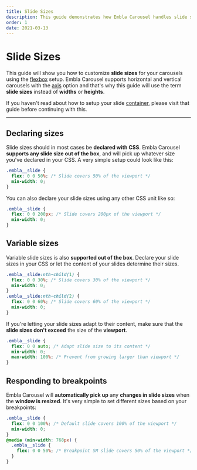 ```yaml
---
title: Slide Sizes
description: This guide demonstrates how Embla Carousel handles slide sizes and how to customize them.
order: 1
date: 2021-03-13
---
```


# Slide Sizes

This guide will show you how to customize **slide sizes** for your carousels using the [flexbox](/guides/slide-container/#using-flexbox) setup. Embla Carousel supports horizontal and vertical carousels with the [axis](/api/options/#axis) option and that's why this guide will use the term **slide sizes** instead of **widths** or **heights**.

<Admonition type="note">

If you haven't read about how to setup your slide [container](/guides/slide-container/), please visit that guide before continuing with this.

</Admonition>

---

## Declaring sizes

Slide sizes should in most cases be **declared with CSS**. Embla Carousel **supports any slide size out of the box**, and will pick up whatever size you've declared in your CSS. A very simple setup could look like this:

```css
.embla__slide {
  flex: 0 0 50%; /* Slide covers 50% of the viewport */
  min-width: 0;
}
```

You can also declare your slide sizes using any other CSS unit like so:

```css
.embla__slide {
  flex: 0 0 200px; /* Slide covers 200px of the viewport */
  min-width: 0;
}
```

## Variable sizes

Variable slide sizes is also **supported out of the box**. Declare your slide sizes in your CSS or let the content of your slides determine their sizes.

```css
.embla__slide:nth-child(1) {
  flex: 0 0 30%; /* Slide covers 30% of the viewport */
  min-width: 0;
}
.embla__slide:nth-child(2) {
  flex: 0 0 60%; /* Slide covers 60% of the viewport */
  min-width: 0;
}
```

If you're letting your slide sizes adapt to their content, make sure that the **slide sizes don't exceed** the size of the **viewport**.

```css
.embla__slide {
  flex: 0 0 auto; /* Adapt slide size to its content */
  min-width: 0;
  max-width: 100%; /* Prevent from growing larger than viewport */
}
```

## Responding to breakpoints

Embla Carousel will **automatically pick up** any **changes in slide sizes** when the **window is resized**. It's very simple to set different sizes based on your breakpoints:

```css
.embla__slide {
  flex: 0 0 100%; /* Default slide covers 100% of the viewport */
  min-width: 0;
}
@media (min-width: 768px) {
  .embla__slide {
    flex: 0 0 50%; /* Breakpoint SM slide covers 50% of the viewport */
  }
}
```
